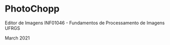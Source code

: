 
# PhotoChopp
Editor de Imagens
INF01046 - Fundamentos de Processamento de Imagens
UFRGS

March 2021

